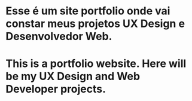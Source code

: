 # Esse é um site portfolio onde vai constar meus projetos UX Design e Desenvolvedor Web.
# This is a portfolio website. Here will be my UX Design and Web Developer projects.
